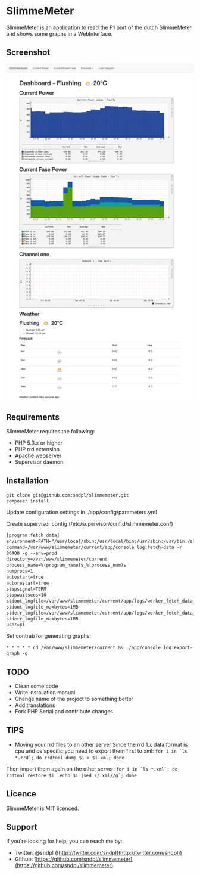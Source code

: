 SlimmeMeter
===========
SlimmeMeter is an application to read the P1 port of the dutch SlimmeMeter and shows some graphs in a WebInterface.

Screenshot
----------
![Alt text](/docs/screenshot.png?raw=true "Screenshot")

Requirements
------------
SlimmeMeter requires the following:

* PHP 5.3.x or higher
* PHP rrd extension
* Apache webserver
* Supervisor daemon


Installation
------------

```
git clone git@github.com:sndpl/slimmemeter.git
composer install
```
Update configuration settings in ./app/config/parameters.yml

Create supervisor config (/etc/supervisor/conf.d/slimmemeter.conf)
```
[program:fetch_data]
environment=PATH="/usr/local/sbin:/usr/local/bin:/usr/sbin:/usr/bin:/sbin:/bin"
command=/var/www/slimmemeter/current/app/console log:fetch-data -r 86400 -q --env=prod
directory=/var/www/slimmemeter/current
process_name=%(program_name)s_%(process_num)s
numprocs=1
autostart=true
autorestart=true
stopsignal=TERM
stopwaitsecs=10
stdout_logfile=/var/www/slimmemeter/current/app/logs/worker_fetch_data_stdout.log
stdout_logfile_maxbytes=1MB
stderr_logfile=/var/www/slimmemeter/current/app/logs/worker_fetch_data_stderr.log
stderr_logfile_maxbytes=1MB
user=pi
```

Set contrab for generating graphs:
```
* * * * * cd /var/www/slimmemeter/current && ./app/console log:export-graph -q
```


TODO
----
* Clean some code
* Write installation manual
* Change name of the project to something better
* Add translations
* Fork PHP Serial and contribute changes

TIPS
----

* Moving your rrd files to an other server
Since the rrd 1.x data format is cpu and os specific you need to export them first to xml:
```for i in `ls *.rrd`; do rrdtool dump $i > $i.xml; done```

Then import them again on the other server:
```for i in `ls *.xml`; do rrdtool restore $i `echo $i |sed s/.xml//g`; done```


Licence
-------
SlimmeMeter is MIT licenced.

Support
-------
If you're looking for help, you can reach me by:

*  Twitter: @sndpl ([http://twitter.com/sndpl](http://twitter.com/sndpl))
*  Github: [https://github.com/sndpl/slimmemeter](https://github.com/sndpl/slimmemeter)
